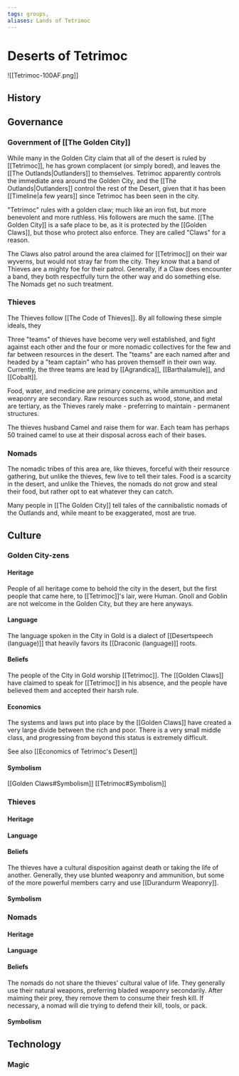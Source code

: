 ```yaml
---
tags: groups, 
aliases: Lands of Tetrimoc
---
```


# Deserts of Tetrimoc
![[Tetrimoc-100AF.png]]
## History
## Governance
### Government of [[The Golden City]]
While many in the Golden City claim that all of the desert is ruled by [[Tetrimoc]], he has grown complacent (or simply bored), and leaves the [[The Outlands|Outlanders]] to themselves. Tetrimoc apparently controls the immediate area around the Golden City, and the [[The Outlands|Outlanders]] control the rest of the Desert, given that it has been [[Timeline|a few years]] since Tetrimoc has been seen in the city.

"Tetrimoc" rules with a golden claw; much like an iron fist, but more benevolent and more ruthless. His followers are much the same. [[The Golden City]] is a safe place to be, as it is protected by the [[Golden Claws]], but those who protect also enforce. They are called "Claws" for a reason.

The Claws also patrol around the area claimed for [[Tetrimoc]] on their war wyverns, but would not stray far from the city. They know that a band of Thieves are a mighty foe for their patrol. Generally, if a Claw does encounter a band, they both respectfully turn the other way and do something else. The Nomads get no such treatment.

### Thieves
The Thieves follow [[The Code of Thieves]]. By all following these simple ideals, they  

Three "teams" of thieves have become very well established, and fight against each other and the four or more nomadic collectives for the few and far between resources in the desert. The "teams" are each named after and headed by a "team captain" who has proven themself in their own way. Currently, the three teams are lead by [[Agrandica]], [[Barthalamule]], and [[Cobalt]].

Food, water, and medicine are primary concerns, while ammunition and weaponry are secondary. Raw resources such as wood, stone, and metal are tertiary, as the Thieves rarely make - preferring to maintain - permanent structures.

The thieves husband Camel and raise them for war. Each team has perhaps 50 trained camel to use at their disposal across each of their bases.

### Nomads
The nomadic tribes of this area are, like thieves, forceful with their resource gathering, but unlike the thieves, few live to tell their tales. Food is a scarcity in the desert, and unlike the Thieves, the nomads do not grow and steal their food, but rather opt to eat whatever they can catch.

Many people in [[The Golden City]] tell tales of the cannibalistic nomads of the Outlands and, while meant to be exaggerated, most are true.

## Culture
### Golden City-zens
#### Heritage
People of all heritage come to behold the city in the desert, but the first people that came here, to [[Tetrimoc]]'s lair, were Human. Gnoll and Goblin are not welcome in the Golden City, but they are here anyways.

#### Language
The language spoken in the City in Gold is a dialect of [[Desertspeech (language)]] that heavily favors its [[Draconic (language)]] roots.

#### Beliefs
The people of the City in Gold worship [[Tetrimoc]]. The [[Golden Claws]] have claimed to speak for [[Tetrimoc]] in his absence, and the people have believed them and accepted their harsh rule.

#### Economics
The systems and laws put into place by the [[Golden Claws]] have created a very large divide between the rich and poor. There is a very small middle class, and progressing from beyond this status is extremely difficult.

See also [[Economics of Tetrimoc's Desert]]
#### Symbolism
[[Golden Claws#Symbolism]]
[[Tetrimoc#Symbolism]]
### Thieves
#### Heritage
#### Language
#### Beliefs
The thieves have a cultural disposition against death or taking the life of another. Generally, they use blunted weaponry and ammunition, but some of the more powerful members carry and use [[Durandurm Weaponry]].
#### Symbolism
### Nomads
#### Heritage
#### Language
#### Beliefs
The nomads do not share the thieves' cultural value of life. They generally use their natural weapons, preferring bladed weaponry secondarily. After maiming their prey, they remove them to consume their fresh kill. If necessary, a nomad will die trying to defend their kill, tools, or pack.
#### Symbolism
## Technology
### Magic